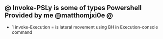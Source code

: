 @ Invoke-PSLy is some of types Powershell Provided by me @matthomjxi0e @
---------------------

- 1 invoke-Execution =  is lateral movement using BH in Execution-console command
